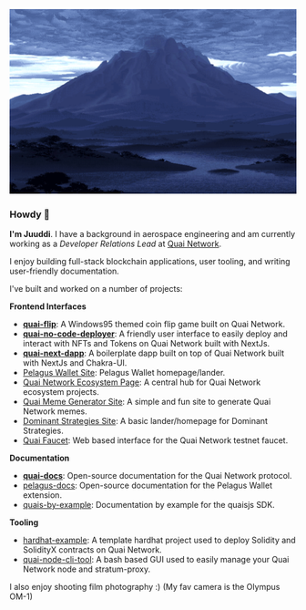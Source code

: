 ![Mountain.gif](./Mountain.gif)

### Howdy 🤠

**I'm Juuddi**. I have a background in aerospace engineering and am currently working as a _Developer Relations Lead_ at [Quai Network](https://qu.ai).

I enjoy building full-stack blockchain applications, user tooling, and writing user-friendly documentation.

I've built and worked on a number of projects:

**Frontend Interfaces**
- [**quai-flip**](https://github.com/Juuddi/quai-flip): A Windows95 themed coin flip game built on Quai Network.
- [**quai-no-code-deployer**](https://github.com/dominant-strategies/quai-no-code-deployer): A friendly user interface to easily deploy and interact with NFTs and Tokens on Quai Network built with NextJs.
- [**quai-next-dapp**](https://github.com/dominant-strategies/quai-next-dapp): A boilerplate dapp built on top of Quai Network built with NextJs and Chakra-UI.
- [Pelagus Wallet Site](https://github.com/PelagusWallet/pelagus-site): Pelagus Wallet homepage/lander.
- [Quai Network Ecosystem Page](https://ecosystem.quai.network/): A central hub for Quai Network ecosystem projects.
- [Quai Meme Generator Site](https://quai.lol): A simple and fun site to generate Quai Network memes.
- [Dominant Strategies Site](https://dominantstrategies.io): A basic lander/homepage for Dominant Strategies.
- [Quai Faucet](https://faucet.quai.network): Web based interface for the Quai Network testnet faucet.

**Documentation**
- [**quai-docs**](https://github.com/dominant-strategies/quai-docs): Open-source documentation for the Quai Network protocol.
- [pelagus-docs](https://github.com/PelagusWallet/pelagus-docs): Open-source documentation for the Pelagus Wallet extension.
- [quais-by-example](https://github.com/dominant-strategies/quais-by-example): Documentation by example for the quaisjs SDK.

**Tooling**
- [hardhat-example](https://github.com/dominant-strategies/hardhat-example): A template hardhat project used to deploy Solidity and SolidityX contracts on Quai Network.
- [quai-node-cli-tool](https://github.com/dominant-strategies/quai-node-cli-tool): A bash based GUI used to easily manage your Quai Network node and stratum-proxy.

I also enjoy shooting film photography :) (My fav camera is the Olympus OM-1)
